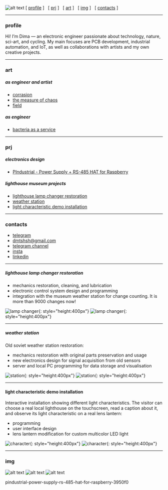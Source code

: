 
![alt text](img/bact.jpg "bacteria")
[ [profile](#profile)  ] &nbsp; [ [prj](#prj) ] &nbsp; [ [art](#art) ] &nbsp; [ [img](#img) ] &nbsp;  [ [contacts](#contacts) ] 

----



### profile

  Hi! I’m Dima — an electronic engineer passionate about technology, nature, sci-art, and cycling. 
My main focuses are PCB development, industrial automation, and IoT, as well as collaborations with artists and my own creative projects.

---

###  art

##### as engineer and artist
* [corrasion] 
* [the measure of chaos]
* [field] 
##### as engineer
* [bacteria as a service]

---

###  prj

##### electronics design

* [PIndustrial - Power Supply + RS-485 HAT for Raspberry] 

##### lighthouse museum projects
* [lighthouse lamp changer restoration](#lighthouse-lamp-changer-restoration)
* [weather station](#weather-station)
* [light characteristic demo installation](#light-characteristic-demo-installation)


---

### contacts

* [telegram] 
* dmtshsh@gmail.com
* [telegram channel] 
* [insta]
* [linkedin]
  
---

##### lighthouse lamp changer restoration

- mechanics restoration, cleaning, and lubrication
- electronic control system design and programming
- integration with the museum weather station for change counting. 
It is more than 9000 changes now!

![lamp changer](/img/lamp_changer1.jpg ){: style="height:400px"}    ![lamp changer](/img/lamp_changer2.jpg ){: style="height:400px"}


---

##### weather station

Old soviet weather station restoration:
- mechanics restoration with original parts preservation and usage
- new electronics design for signal acquisition from old sensors
- server and local PC programming for data storage and visualisation

![station](/img/station1.jpg ){: style="height:400px"}    ![station](/img/station4.jpg ){: style="height:400px"}

---
#### light characteristic demo installation

Interactive installation showing different light characteristics. The visitor can choose a real local lighthouse on the touchscreen, read a caption about it, and observe its light characteristic on a real lens lantern:
- programming
- user interface design
- lens lantern modification for custom multicolor LED light

![character](/img/character1.jpeg ){: style="height:400px"}    ![character](/img/character2.jpeg ){: style="height:400px"}

----

### img


![alt text](/img/stone1.jpg "Corrasion")
![alt text](/img/chaos.jpg "The measure of chaos")
![alt text](/img/PIndustrial.jpeg "PIndustrial")




[insta]: https://www.instagram.com/dm_shsh
[telegram channel]: https://t.me/all_these_things 
[corrasion]: https://www.cyland.org/made-in-cyland-catalogue/corrasion
[the measure of chaos]: https://www.cyland.org/made-in-cyland-catalogue/the-measure-of-chaos
[field]: https://www.cyland.org/made-in-cyland-catalogue/field-
[linkedin]: https://www.linkedin.com/in/dm-sh
[telegram]: https://t.me/dmitriy_shi
[PIndustrial - Power Supply + RS-485 HAT for Raspberry]: https://www.hackster.io/dm_sh/
[bacteria as a service]: https://annamartynenko.ru/project/2025-random
pindustrial-power-supply-rs-485-hat-for-raspberry-3950f0
